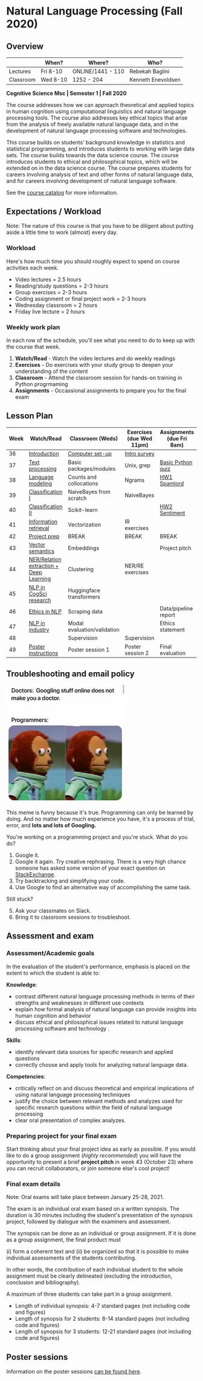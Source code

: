 Natural Language Processing (Fall 2020)
============


Overview 
---------------------

|           | When?         | Where? | Who?                      |
|-----------|---------------|--------|---------------------------|
| Lectures  | Fri 8-10   | ONLINE/1441 - 110  | Rebekah Baglini           |
| Classroom | Wed 8-10 | 1252 - 204  | Kenneth Enevoldsen |


**Cognitive Science Msc | Semester 1 | Fall 2020** 

The course addresses how we can approach theoretical and applied topics in human cognition using computational linguistics and natural language processing tools. The course also addresses key ethical topics that arise from the analysis of freely available natural language data, and in the development of natural language processing software and technologies. 

This course builds on students’ background knowledge in statistics and statistical programming, and introduces students to working with large data sets. The course builds towards the data science course. The course introduces students to ethical and philosophical topics, which will be extended on in the data science course. The course prepares students for careers involving analysis of text and other forms of natural language data, and for careers involving development of natural language software. 

   
See the [course catalog](https://kursuskatalog.au.dk/en/course/101106/Natural-language-processing) for more information. 

Expectations / Workload
---------------------

Note: The nature of this course is that you have to be diligent about putting aside a little time to work (almost) every day. 

### Workload ###
Here's how much time you should roughly expect to spend on course activities each week. 

+ Video lectures = 2.5 hours 
+ Reading/study questions = 2-3 hours 
+ Group exercises = 2-3 hours
+ Coding assignment or final project work = 2-3 hours 
+ Wednesday classroom = 2 hours
+ Friday live lecture = 2 hours 


### Weekly work plan ### 

In each row of the schedule, you'll see what you need to do to keep up with the course that week. 

1. **Watch/Read** - Watch the video lectures and do weekly readings
2. **Exercises** - Do exercises with your study group to deepen your understanding of the content 
3. **Classroom** - Attend the classroom session for hands-on training in Python progrmaming  
4. **Assignments** - Occassional assignments to prepare you for the final exam 


Lesson Plan 
---------------------



| Week | Watch/Read                     | Classroom (Weds)       | Exercises (due Wed 11pm)  | Assignments (due Fri 8am)  |
|------|-----------------------------------|------------------------|----------------------|------------------------|
| 36   | [Introduction](class1.md)         | [Computer set-up](classroom_materials/class_1/classroom1.md)        | [Intro survey](https://forms.gle/bpX7XwtbLnQA1niq7)                      |         |
| 37   | [Text processing](class2.md)      | Basic packages/modules | Unix, grep           | [Basic Python quiz](python.md)  		|
| 38   | [Language modeling](class3.md)    | Counts and collocations| Ngrams			   | [HW1 Spamlord](https://classroom.github.com/g/HUL5pc63)|
| 39   | [Classification I](class4.md)     | NaiveBayes from scratch| NaiveBayes           |                        |
| 40   | [Classification II](class5.md)    | Scikit-learn 			| 				       |[HW2 Sentiment](https://classroom.github.com/g/qUNponW_) |
| 41   | [Information retrieval](class6.md)| Vectorization			| IR exercises  	   |                		|
| 42   | [Project prep](class_break.md)    | BREAK                  | BREAK                | BREAK                  |
| 43   | [Vector semantics](class7.md)     | Embeddings				|                      | Project pitch   		|
| 44   | [NER/Relation extraction + Deep Learning](class8.md) | Clustering         |  NER/RE exercises |
| 45   | [NLP in CogSci research](class9.md)| Huggingface transformers  |          |                        |
| 46   | [Ethics in NLP](class10.md)       | Scraping data		    |           | Data/pipeline report     |
| 47   | [NLP in industry](class11.md)     | Modal evaluation/validation |          | Ethics statement         |
| 48   |         | Supervision   		   | Supervision              |                        |
| 49   | [Poster instructions](posters.md) | Poster session 1        | Poster session 2       |   Final evaluation           |



Troubleshooting and email policy
---------------------

![](googlingstuff.jpg)

This meme is funny because it's true. Programming can only be learned by doing. And no matter how much experience you have, it's a process of trial, error, and **lots and lots of Googling.** 

You're working on a programming project and you're stuck. What do you do? 

1. Google it. 
2. Google it again. Try creative rephrasing. There is a very high chance someone has asked some version of your exact question on [StackExchange](www.stackexchange.org).
3. Try backtracking and simplifying your code. 
4. Use Google to find an alternative way of accomplishing the same task. 

Still stuck? 

5. Ask your classmates on Slack. 
6. Bring it to classroom sessions to troubleshoot. 


Assessment and exam
--------------

### Assessment/Academic goals 
In the evaluation of the student's performance, emphasis is placed on the extent to which the student is able to:

**Knowledge**: 
- contrast different natural language processing methods in terms of their strengths and weaknesses in different use contexts 
- explain how formal analysis of natural language can provide insights into human cognition and behavior 
- discuss ethical and philosophical issues related to natural language processing software and technology .

**Skills**: 
- identify relevant data sources for specific research and applied questions 
- correctly choose and apply tools for analyzing natural language data.

**Competencies**: 
- critically reflect on and discuss theoretical and empirical implications of using natural language processing techniques 
- justify the choice between relevant methods and analyzes used for specific research questions within the field of natural language processing 
- clear oral presentation of complex analyzes.

### Preparing project for your final exam

Start thinking about your final project idea as early as possible. If you would like to do a group assignment (*highly recommended*) you will have the opportunity to present a brief **project pitch** in week 43 (October 23) where you can recruit collaborators, or join someone else's cool project! 

### Final exam details  
Note: Oral exams will take place between January 25-28, 2021. 

The exam is an individual oral exam based on a written synopsis. The duration is 30 minutes including the student's presentation of the synopsis project, followed by dialogue with the examiners and assessment. 

The synopsis can be done as an individual or group assignment. If it is done as a group assignment, the final product must 

(i) form a coherent text and 
(ii) be organized so that it is possible to make individual assessments of the students contributing. 

In other words, the contribution of each individual student to the whole assignment must be clearly delineated (excluding the introduction, conclusion and bibliography). 

A maximum of three students can take part in a group assignment.
- Length of individual synopsis: 4-7 standard pages (not including code and figures) 
- Length of synopsis for 2 students: 8-14 standard pages (not including code and figures) 
- Length of synopsis for 3 students: 12-21 standard pages (not including code and figures)



Poster sessions
--------------

Information on the poster sessions [can be found here](posters.md). 
